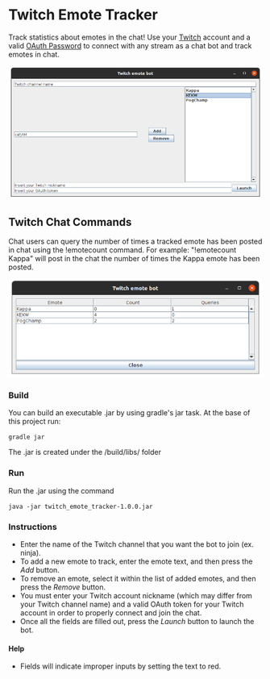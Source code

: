 # Twitch Emote Tracker
Track statistics about emotes in the chat!
Use your [Twitch](https://www.twitch.tv/) account and a valid [OAuth Password](https://twitchapps.com/tmi/) to connect with any stream as a chat bot and track emotes in chat.

![Twitch Emote Tracker Launch GUI](/docs/launch-display.png)

## Twitch Chat Commands
Chat users can query the number of times a tracked emote has been posted in chat using the !emotecount command.
For example: "!emotecount Kappa" will post in the chat the number of times the Kappa emote has been posted.

![Twitch Emote Tracker Data Table](/docs/data-table-display.png)

### Build
You can build an executable .jar by using gradle's jar task. At the base of this project run:
```
gradle jar
```
The .jar is created under the /build/libs/ folder

### Run
Run the .jar using the command
```
java -jar twitch_emote_tracker-1.0.0.jar
```

### Instructions
- Enter the name of the Twitch channel that you want the bot to join (ex. ninja).
- To add a new emote to track, enter the emote text, and then press the *Add* button.
- To remove an emote, select it within the list of added emotes, and then press the *Remove* button.
- You must enter your Twitch account nickname (which may differ from your Twitch channel name) and a valid OAuth
token for your Twitch account in order to properly connect and join the chat.
- Once all the fields are filled out, press the *Launch* button to launch the bot.

#### Help
- Fields will indicate improper inputs by setting the text to red.
